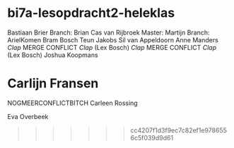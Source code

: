 # bi7a-lesopdracht2-heleklas
Bastiaan Brier
Branch: Brian
Cas van Rijbroek
Master: Martijn
Branch: ArielKomen
Bram Bosch
Teun Jakobs
Sil van Appeldoorn
Anne Manders
*Clap* MERGE CONFLICT *Clap* (Lex Bosch)
*Clap* MERGE CONFLICT *Clap* (Lex Bosch)
Joshua Koopmans

Carlijn Fransen
=======
NOGMEERCONFLICTBITCH
Carleen Rossing


Eva Overbeek
>>>>>>> cc4207f1d3f9ec7c82ef1e9786556c5f039d9d61
